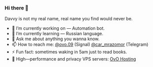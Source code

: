 ### Hi there 👋

Davvy is not my real name, real name you find would never be.

- 🔭 I’m currently working on — Automation bot.
- 🌱 I’m currently learning — Russian language.
- 💬 Ask me about anything you wanna know.
- 📫 How to reach me: [@ovo.09](https://signal.me/#eu/EyAkGp1FM6rT6JWSoahOqOxjvYOHHCZ1CunlKzHM3237lDDVSF1GHKAvfJqXIL_P) (Signal) [@car_mrazomor](https://t.me/car_mrazomor) (Telegram)
- ⚡ Fun fact: sometimes waking in 5am just to read books.
- 📧 High—performance and privacy VPS servers: [OvO Hosting](https://ovobox.org)
